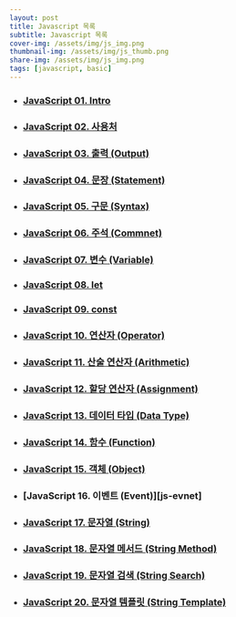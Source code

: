 ```yaml
---
layout: post
title: Javascript 목록
subtitle: Javascript 목록
cover-img: /assets/img/js_img.png
thumbnail-img: /assets/img/js_thumb.png
share-img: /assets/img/js_img.png
tags: [javascript, basic]
---
```


+ ### [JavaScript 01. Intro][js-intro]
+ ### [JavaScript 02. 사용처][js-how]
+ ### [JavaScript 03. 출력 (Output)][js-output]
+ ### [JavaScript 04. 문장 (Statement)][js-statement]
+ ### [JavaScript 05. 구문 (Syntax)][js-syntax]
+ ### [JavaScript 06. 주석 (Commnet)][js-comment]
+ ### [JavaScript 07. 변수 (Variable)][js-variable]
+ ### [JavaScript 08. let][js-let]
+ ### [JavaScript 09. const][js-const]
+ ### [JavaScript 10. 연산자 (Operator)][js-operator]
+ ### [JavaScript 11. 산술 연산자 (Arithmetic)][js-arthmetic]
+ ### [JavaScript 12. 할당 연산자 (Assignment)][js-assignment]
+ ### [JavaScript 13. 데이터 타입 (Data Type)][js-data-type]
+ ### [JavaScript 14. 함수 (Function)][js-function]
+ ### [JavaScript 15. 객체 (Object)][js-object]
+ ### [JavaScript 16. 이벤트 (Event)][js-evnet]
+ ### [JavaScript 17. 문자열 (String)][js-string]
+ ### [JavaScript 18. 문자열 메서드 (String Method)][js-string-method]
+ ### [JavaScript 19. 문자열 검색 (String Search)][js-string-search]
+ ### [JavaScript 20. 문자열 템플릿 (String Template)][js-string-template]


[js-intro]: https://devjiraynor.github.io/2022-03-31-js-intro/ "js intro"
[js-how]: https://devjiraynor.github.io/2022-03-31-js-how/ "js 사용처"
[js-output]: https://devjiraynor.github.io/2022-03-31-js-output/ "js 출력"
[js-statement]: https://devjiraynor.github.io/2022-03-31-js-statement/ "js 문장"
[js-syntax]: https://devjiraynor.github.io/2022-03-31-js-syntax/ "js 구문"
[js-comment]: https://devjiraynor.github.io/2022-03-31-js-comment/ "js 주석"
[js-variable]: https://devjiraynor.github.io/2022-03-31-js-variable/ "js 변수"
[js-let]: https://devjiraynor.github.io/2022-03-31-js-let/ "js let"
[js-const]: https://devjiraynor.github.io/2022-03-31-js-const/ "js const"
[js-operator]: https://devjiraynor.github.io/2022-04-02-js-operator/ "js 연산자"
[js-arthmetic]: https://devjiraynor.github.io/2022-04-02-js-arthmetic/ "js 산술 연산자"
[js-assignment]: https://devjiraynor.github.io/2022-04-02-js-assignment/ "js 할당 연산자"
[js-data-type]: https://devjiraynor.github.io/2022-04-02-js-data-type/ "js 데이터 타입"
[js-function]: https://devjiraynor.github.io/2022-04-03-js-function/ "js 함수"
[js-object]: https://devjiraynor.github.io/2022-04-03-js-object/ "js 객체"
[js-event]: https://devjiraynor.github.io/2022-04-03-js-event/ "js 이벤트"
[js-string]: https://devjiraynor.github.io/2022-04-04-js-string/ "js 문자열"
[js-string-method]: https://devjiraynor.github.io/2022-04-04-js-string-method/ "js 문자열 메서드"
[js-string-search]: https://devjiraynor.github.io/2022-04-04-js-string-search/ "js 문자열 검색"
[js-string-template]: https://devjiraynor.github.io/2022-04-04-js-string-template/ "js 문자열 템플릿"
